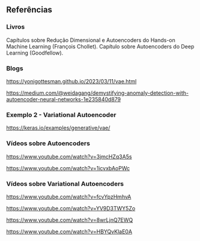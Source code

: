 ## Referências

### Livros
Capítulos sobre Redução Dimensional e Autoencoders do Hands-on Machine Learning (François Chollet).
Capítulo sobre Autoencoders do Deep Learning (Goodfellow).

### Blogs
https://yonigottesman.github.io/2023/03/11/vae.html

https://medium.com/@weidagang/demystifying-anomaly-detection-with-autoencoder-neural-networks-1e235840d879

### Exemplo 2 - Variational Autoencoder
https://keras.io/examples/generative/vae/

### Vídeos sobre Autoencoders
https://www.youtube.com/watch?v=3jmcHZq3A5s

https://www.youtube.com/watch?v=1icvxbAoPWc

### Vídeos sobre Variational Autoencoders
https://www.youtube.com/watch?v=fcvYpzHmhvA

https://www.youtube.com/watch?v=YV9D3TWY5Zo

https://www.youtube.com/watch?v=8wrLjnQ7EWQ

https://www.youtube.com/watch?v=HBYQvKlaE0A
